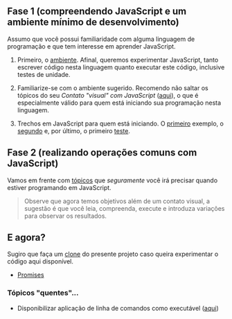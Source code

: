 ## Fase 1 (compreendendo JavaScript e um ambiente mínimo de desenvolvimento)

Assumo que você possui familiaridade com alguma linguagem de programação e que tem interesse em aprender JavaScript.

1. Primeiro, o [ambiente](documentos/ambiente.md). Afinal, queremos experimentar JavaScript, tanto escrever código nesta linguagem quanto executar este código, inclusive testes de unidade.

1. Familiarize-se com o ambiente sugerido. Recomendo não saltar os tópicos do seu _Contato "visual" com JavaScript_ ([aqui](./topicos/primeiro)), o que é especialmente válido para quem está iniciando sua programação nesta linguagem.

1. Trechos em JavaScript para quem está iniciando. O [primeiro](./topicos/inicio/primeiro) exemplo, o [segundo](./topicos/inicio/segundo) e, por último, o primeiro [teste](./topicos/inicio/teste).

## Fase 2 (realizando operações comuns com JavaScript)
Vamos em frente com [tópicos](./topicos/ambientacao) que *seguramente* você irá precisar quando estiver programando em JavaScript. 

> Observe que agora temos objetivos além de um contato visual, a sugestão é que você leia, compreenda, execute e introduza variações para  observar os resultados.

## E agora?
Sugiro que faça um [clone](https://asciinema.org/a/161953) do presente projeto caso queira experimentar o código aqui disponível.

- [Promises](outros/promises)

### Tópicos "quentes"...
- Disponibilizar aplicação de linha de comandos como executável ([aqui](https://www.google.com.br/amp/s/x-team.com/blog/a-guide-to-creating-a-nodejs-command/amp/))

